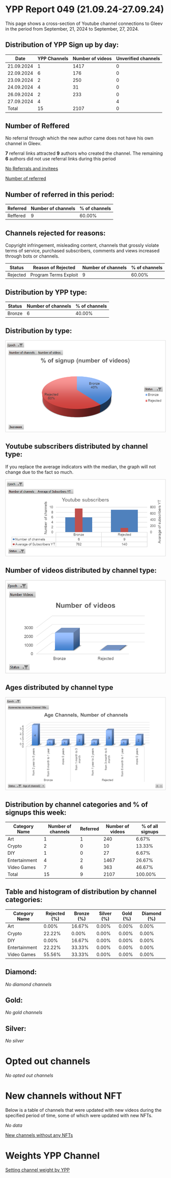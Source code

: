 # YPP Report 049 (21.09.24-27.09.24)

This page shows a cross-section of Youtube channel connections to Gleev in the period from September, 21, 2024 to September, 27, 2024. 

## Distribution of YPP Sign up by day:

| Date | YPP Channels | Number of videos | Unverified channels |
| --- | --- | --- | --- |
| 21.09.2024 | 1 | 1417 | 0 |
| 22.09.2024 | 6 | 176 | 0 |
| 23.09.2024 | 2 | 250 | 0 |
| 24.09.2024 | 4 | 31 | 0 |
| 26.09.2024 | 2 | 233 | 0 |
| 27.09.2024 | 4 |  | 4 |
| Total | 15 | 2107 | 0 |

## Number of Reffered

No referral through which the new author came does not have his own channel in Gleev.

**7** referral links attracted **9** authors who created the channel. The remaining **6** authors did not use referral links during this period

[No Referrals and invitees](YPP%20Report%20049%20(21%2009%2024-27%2009%2024)/No%20Referrals%20and%20invitees%2011151f15cfe581769564f8f62c9d012e.md)

[Number of referred](YPP%20Report%20049%20(21%2009%2024-27%2009%2024)/Number%20of%20referred%2011151f15cfe5818ca10fcf24620ac0cc.md)

## Number of referred in this period:

| Referred | Number of channels | % of channels |
| --- | --- | --- |
| Reffered | 9 | 60.00% |

## Channels rejected for reasons:

Copyright infringement, misleading content, channels that grossly violate terms of service, purchased subscribers, comments and views increased through bots or channels.

| Status | Reason of Rejected | Number of channels | % of channels |
| --- | --- | --- | --- |
| Rejected | Program Terms Exploit | 9 | 60.00% |

## Distribution by YPP type:

| Status | Number of channels | % of channels |
| --- | --- | --- |
| Bronze | 6 | 40.00% |

## Distribution by type:

![image.png](YPP%20Report%20049%20(21%2009%2024-27%2009%2024)/image.png)

## Youtube subscribers distributed by channel type:

If you replace the average indicators with the median, the graph will not change due to the fact so much.

![image.png](YPP%20Report%20049%20(21%2009%2024-27%2009%2024)/image%201.png)

## Number of videos distributed by channel type:

![image.png](YPP%20Report%20049%20(21%2009%2024-27%2009%2024)/image%202.png)

## Ages distributed by channel type

![image.png](YPP%20Report%20049%20(21%2009%2024-27%2009%2024)/image%203.png)

## Distribution by channel categories and % of signups this week:

| Category Name | Number of channels | Referred | Number of videos | % of all signups |
| --- | --- | --- | --- | --- |
| Art | 1 | 1 | 240 | 6.67% |
| Crypto | 2 | 0 | 10 | 13.33% |
| DIY | 1 | 0 | 27 | 6.67% |
| Entertainment | 4 | 2 | 1467 | 26.67% |
| Video Games | 7 | 6 | 363 | 46.67% |
| Total | 15 | 9 | 2107 | 100.00% |

## Table and histogram of distribution by channel categories:

| Category Name | Rejected (%) | Bronze (%) | Silver (%) | Gold (%) | Diamond (%) |
| --- | --- | --- | --- | --- | --- |
| Art | 0.00% | 16.67% | 0.00% | 0.00% | 0.00% |
| Crypto | 22.22% | 0.00% | 0.00% | 0.00% | 0.00% |
| DIY | 0.00% | 16.67% | 0.00% | 0.00% | 0.00% |
| Entertainment | 22.22% | 33.33% | 0.00% | 0.00% | 0.00% |
| Video Games | 55.56% | 33.33% | 0.00% | 0.00% | 0.00% |

## Diamond:

*No diamond channels*

## Gold:

*No gold channels*

## Silver:

*No silver*

# Opted out channels

*No opted out channels*

# New channels without NFT

Below is a table of channels that were updated with new videos during the specified period of time, some of which were updated with new NFTs.

*No data*

[New channels without any NFTs](YPP%20Report%20049%20(21%2009%2024-27%2009%2024)/New%20channels%20without%20any%20NFTs%2011151f15cfe58181a2badd64bef93914.md)

# Weights YPP Channel

[Setting channel weight by YPP](YPP%20Report%20049%20(21%2009%2024-27%2009%2024)/Setting%20channel%20weight%20by%20YPP%2011151f15cfe581c2ab5bca93b7b7f0be.md)